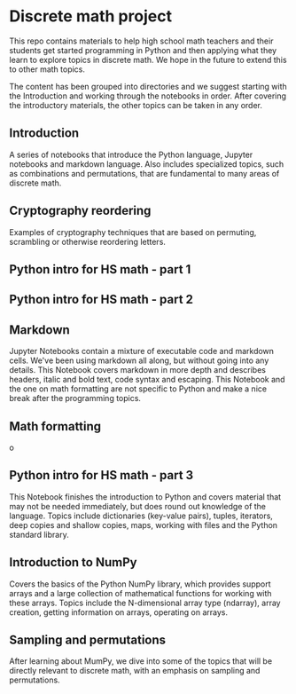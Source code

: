 # Discrete math project

This repo contains materials to help high school math teachers and
their students get started programming in Python and then applying
what they learn to explore topics in discrete math. We hope in the
future to extend this to other math topics.

The content has been grouped into directories and we suggest starting
with the Introduction and working through the notebooks in
order. After covering the introductory materials, the other topics can
be taken in any order.

## Introduction

A series of notebooks that introduce the Python language, Jupyter
notebooks and markdown language. Also includes specialized topics,
such as combinations and permutations, that are fundamental to many
areas of discrete math.

## Cryptography reordering

Examples of cryptography techniques that are based on permuting,
scrambling or otherwise reordering letters.


## Python intro for HS math - part 1


## Python intro for HS math - part 2


## Markdown

Jupyter Notebooks contain a mixture of executable code and markdown
cells. We've been using markdown all along, but without going into any
details. This Notebook covers markdown in more depth and describes
headers, italic and bold text, code syntax and escaping. This Notebook
and the one on math formatting are not specific to Python and make a
nice break after the programming topics.

## Math formatting

o
## Python intro for HS math - part 3

This Notebook finishes the introduction to Python and covers material
that may not be needed immediately, but does round out knowledge of
the language. Topics include dictionaries (key-value pairs), tuples,
iterators, deep copies and shallow copies, maps, working with files
and the Python standard library.

## Introduction to NumPy

Covers the basics of the Python NumPy library, which provides support
arrays and a large collection of mathematical functions for working
with these arrays. Topics include the N-dimensional array type (ndarray), 
array creation, getting information on arrays, operating on arrays.

## Sampling and permutations

After learning about MumPy, we dive into some of the topics that will
be directly relevant to discrete math, with an emphasis on sampling
and permutations.
